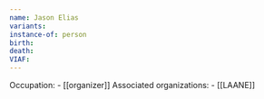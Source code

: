 ```yaml
---
name: Jason Elias
variants: 
instance-of: person
birth: 
death: 
VIAF: 
---
```

Occupation: - [[organizer]]
Associated organizations: - [[LAANE]]